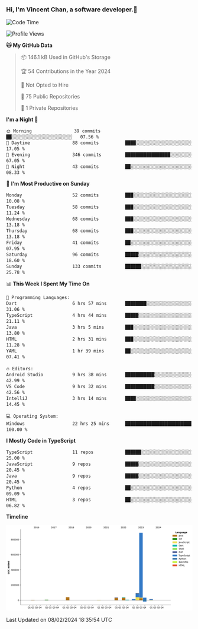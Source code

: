 ### Hi, I'm Vincent Chan, a software developer.👋

<!--
**hkvincent/hkvincent** is a ✨ _special_ ✨ repository because its `README.md` (this file) appears on your GitHub profile.

Here are some ideas to get you started:

- 🔭 I’m currently working on ...
- 🌱 I’m currently learning ...
- 👯 I’m looking to collaborate on ...
- 🤔 I’m looking for help with ...
- 💬 Ask me about ...
- 📫 How to reach me: ...
- 😄 Pronouns: ...
- ⚡ Fun fact: ...
-->
<!--START_SECTION:waka-->
![Code Time](http://img.shields.io/badge/Code%20Time-790%20hrs%2021%20mins-blue)

![Profile Views](http://img.shields.io/badge/Profile%20Views-0-blue)

**🐱 My GitHub Data** 

> 📦 146.1 kB Used in GitHub's Storage 
 > 
> 🏆 54 Contributions in the Year 2024
 > 
> 🚫 Not Opted to Hire
 > 
> 📜 75 Public Repositories 
 > 
> 🔑 1 Private Repositories 
 > 
**I'm a Night 🦉** 

```text
🌞 Morning                39 commits          ██░░░░░░░░░░░░░░░░░░░░░░░   07.56 % 
🌆 Daytime                88 commits          ████░░░░░░░░░░░░░░░░░░░░░   17.05 % 
🌃 Evening                346 commits         █████████████████░░░░░░░░   67.05 % 
🌙 Night                  43 commits          ██░░░░░░░░░░░░░░░░░░░░░░░   08.33 % 
```
📅 **I'm Most Productive on Sunday** 

```text
Monday                   52 commits          ███░░░░░░░░░░░░░░░░░░░░░░   10.08 % 
Tuesday                  58 commits          ███░░░░░░░░░░░░░░░░░░░░░░   11.24 % 
Wednesday                68 commits          ███░░░░░░░░░░░░░░░░░░░░░░   13.18 % 
Thursday                 68 commits          ███░░░░░░░░░░░░░░░░░░░░░░   13.18 % 
Friday                   41 commits          ██░░░░░░░░░░░░░░░░░░░░░░░   07.95 % 
Saturday                 96 commits          █████░░░░░░░░░░░░░░░░░░░░   18.60 % 
Sunday                   133 commits         ██████░░░░░░░░░░░░░░░░░░░   25.78 % 
```


📊 **This Week I Spent My Time On** 

```text
💬 Programming Languages: 
Dart                     6 hrs 57 mins       ████████░░░░░░░░░░░░░░░░░   31.06 % 
TypeScript               4 hrs 44 mins       █████░░░░░░░░░░░░░░░░░░░░   21.11 % 
Java                     3 hrs 5 mins        ███░░░░░░░░░░░░░░░░░░░░░░   13.80 % 
HTML                     2 hrs 31 mins       ███░░░░░░░░░░░░░░░░░░░░░░   11.28 % 
YAML                     1 hr 39 mins        ██░░░░░░░░░░░░░░░░░░░░░░░   07.41 % 

🔥 Editors: 
Android Studio           9 hrs 38 mins       ███████████░░░░░░░░░░░░░░   42.99 % 
VS Code                  9 hrs 32 mins       ███████████░░░░░░░░░░░░░░   42.56 % 
IntelliJ                 3 hrs 14 mins       ████░░░░░░░░░░░░░░░░░░░░░   14.45 % 

💻 Operating System: 
Windows                  22 hrs 25 mins      █████████████████████████   100.00 % 
```

**I Mostly Code in TypeScript** 

```text
TypeScript               11 repos            ██████░░░░░░░░░░░░░░░░░░░   25.00 % 
JavaScript               9 repos             █████░░░░░░░░░░░░░░░░░░░░   20.45 % 
Java                     9 repos             █████░░░░░░░░░░░░░░░░░░░░   20.45 % 
Python                   4 repos             ██░░░░░░░░░░░░░░░░░░░░░░░   09.09 % 
HTML                     3 repos             ██░░░░░░░░░░░░░░░░░░░░░░░   06.82 % 
```



**Timeline**

![Lines of Code chart](https://raw.githubusercontent.com/hkvincent/hkvincent/main/assets/bar_graph.png)


 Last Updated on 08/02/2024 18:35:54 UTC
<!--END_SECTION:waka-->
